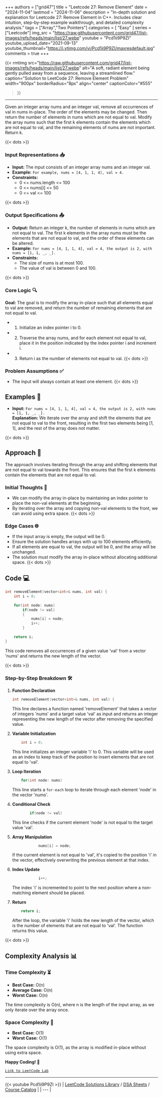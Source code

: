 
+++
authors = ["grid47"]
title = "Leetcode 27: Remove Element"
date = "2024-11-04"
lastmod = "2024-11-06"
description = "In-depth solution and explanation for Leetcode 27: Remove Element in C++. Includes clear intuition, step-by-step example walkthrough, and detailed complexity analysis."
tags = ["Array","Two Pointers"]
categories = [
    "Easy"
]
series = ["Leetcode"]
img_src = "https://raw.githubusercontent.com/grid47/list-images/refs/heads/main/list/27.webp"
youtube = "Pcd1ii9P9ZI"
youtube_upload_date="2021-09-13"
youtube_thumbnail="https://i.ytimg.com/vi/Pcd1ii9P9ZI/maxresdefault.jpg"
comments = true
+++


{{< rmtimg 
    src="https://raw.githubusercontent.com/grid47/list-images/refs/heads/main/list/27.webp" 
    alt="A soft, radiant element being gently pulled away from a sequence, leaving a streamlined flow."
    caption="Solution to LeetCode 27: Remove Element Problem"
    width="900px"
    borderRadius="8px"
    align="center" 
    captionColor="#555"
>}}
---
Given an integer array nums and an integer val, remove all occurrences of val in nums in-place. The order of the elements may be changed. Then return the number of elements in nums which are not equal to val. Modify the array nums such that the first k elements contain the elements which are not equal to val, and the remaining elements of nums are not important. Return k.
<!--more-->
{{< dots >}}
### Input Representations 📥
- **Input:** The input consists of an integer array nums and an integer val.
- **Example:** `For example, nums = [4, 1, 1, 4], val = 4.`
- **Constraints:**
	- 0 <= nums.length <= 100
	- 0 <= nums[i] <= 50
	- 0 <= val <= 100

{{< dots >}}
### Output Specifications 📤
- **Output:** Return an integer k, the number of elements in nums which are not equal to val. The first k elements in the array nums must be the elements that are not equal to val, and the order of these elements can be altered.
- **Example:** `For nums = [4, 1, 1, 4], val = 4, the output is 2, with nums = [1, 1, _, _].`
- **Constraints:**
	- The size of nums is at most 100.
	- The value of val is between 0 and 100.

{{< dots >}}
### Core Logic 🔍
**Goal:** The goal is to modify the array in-place such that all elements equal to val are removed, and return the number of remaining elements that are not equal to val.

- 1. Initialize an index pointer i to 0.
- 2. Traverse the array nums, and for each element not equal to val, place it in the position indicated by the index pointer i and increment i.
- 3. Return i as the number of elements not equal to val.
{{< dots >}}
### Problem Assumptions ✅
- The input will always contain at least one element.
{{< dots >}}
## Examples 🧩
- **Input:** `For nums = [4, 1, 1, 4], val = 4, the output is 2, with nums = [1, 1, _, _].`  \
  **Explanation:** We iterate over the array and shift the elements that are not equal to val to the front, resulting in the first two elements being [1, 1], and the rest of the array does not matter.

{{< dots >}}
## Approach 🚀
The approach involves iterating through the array and shifting elements that are not equal to val towards the front. This ensures that the first k elements contain the elements that are not equal to val.

### Initial Thoughts 💭
- We can modify the array in-place by maintaining an index pointer to place the non-val elements at the beginning.
- By iterating over the array and copying non-val elements to the front, we can avoid using extra space.
{{< dots >}}
### Edge Cases 🌐
- If the input array is empty, the output will be 0.
- Ensure the solution handles arrays with up to 100 elements efficiently.
- If all elements are equal to val, the output will be 0, and the array will be unchanged.
- The solution must modify the array in-place without allocating additional space.
{{< dots >}}
## Code 💻
```cpp
int removeElement(vector<int>& nums, int val) {
    int i = 0;
    
    for(int node: nums)
        if(node != val)
        {
            nums[i] = node;
            i++;
        }
    
    return i;
}
```

This code removes all occurrences of a given value 'val' from a vector 'nums' and returns the new length of the vector.

{{< dots >}}
### Step-by-Step Breakdown 🛠️
1. **Function Declaration**
	```cpp
	int removeElement(vector<int>& nums, int val) {
	```
	This line declares a function named 'removeElement' that takes a vector of integers 'nums' and a target value 'val' as input and returns an integer representing the new length of the vector after removing the specified value.

2. **Variable Initialization**
	```cpp
	    int i = 0;
	```
	This line initializes an integer variable 'i' to 0. This variable will be used as an index to keep track of the position to insert elements that are not equal to 'val'.

3. **Loop Iteration**
	```cpp
	    for(int node: nums)
	```
	This line starts a `for-each` loop to iterate through each element 'node' in the vector 'nums'.

4. **Conditional Check**
	```cpp
	        if(node != val)
	```
	This line checks if the current element 'node' is not equal to the target value 'val'.

5. **Array Manipulation**
	```cpp
	            nums[i] = node;
	```
	If the current element is not equal to 'val', it's copied to the position 'i' in the vector, effectively overwriting the previous element at that index.

6. **Index Update**
	```cpp
	            i++;
	```
	The index 'i' is incremented to point to the next position where a non-matching element should be placed.

7. **Return**
	```cpp
	    return i;
	```
	After the loop, the variable 'i' holds the new length of the vector, which is the number of elements that are not equal to 'val'. The function returns this value.

{{< dots >}}
## Complexity Analysis 📊
### Time Complexity ⏳
- **Best Case:** O(n)
- **Average Case:** O(n)
- **Worst Case:** O(n)

The time complexity is O(n), where n is the length of the input array, as we only iterate over the array once.

### Space Complexity 💾
- **Best Case:** O(1)
- **Worst Case:** O(1)

The space complexity is O(1), as the array is modified in-place without using extra space.

**Happy Coding! 🎉**


[`Link to LeetCode Lab`](https://leetcode.com/problems/remove-element/description/)

---
{{< youtube Pcd1ii9P9ZI >}}
| [LeetCode Solutions Library](https://grid47.xyz/leetcode/) / [DSA Sheets](https://grid47.xyz/sheets/) / [Course Catalog](https://grid47.xyz/courses/) |
| --- |
